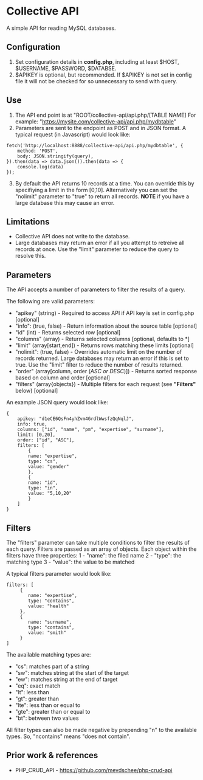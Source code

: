 # Collective API #

A simple API for reading MySQL databases. 

## Configuration ##

1. Set configuration details in **config.php**, including at least $HOST, $USERNAME, $PASSWORD, $DATABSE. 
2. $APIKEY is optional, but recommended. If $APIKEY is not set in config file it will not be checked for so unnecessary to send with query. 

## Use ## 

1. The API end point is at "ROOT/collective-api/api.php/[TABLE NAME] For example: "https://mysite.com/collective-api/api.php/mydbtable"
2. Parameters are sent to the endpoint as POST and in JSON format. A typical request (in Javascript) would look like: 

```
fetch('http://localhost:8888/collective-api/api.php/mydbtable', {
    method: 'POST', 
    body: JSON.stringify(query),
}).then(data => data.json()).then(data => { 
    console.log(data)
});
```
3. By default the API returns 10 records at a time. You can override this by specifiying a limit in the form [0,10]. Alternatively you can set the "nolimit" parameter to "true" to return all records. **NOTE** if you have a large database this may cause an error. 

## Limitations ##
- Collective API does not write to the database.
- Large databases may return an error if all you attempt to retreive all records at once. Use the "limit" parameter to reduce the query to resolve this. 


## Parameters ##

The API accepts a number of parameters to filter the results of a query. 

The following are valid parameters: 

- "apikey" (string) - Required to access API if API key is set in config.php [optional]
- "info": (true, false) - Return information about the source table [optional]
- "id" (int) - Returns selected row [optional]
- "columns" (array) - Returns selected columns [optional, defaults to *]
- "limit" (array[start,end]) - Returns rows matching these limits [optional]
- "nolimit": (true, false) - Overrides automatic limit on the number of records returned. Large databases may return an error if this is set to true. Use the "limit" filter to reduce the number of results returned. 
- "order" (array[column, order (*ASC or DESC*)]) - Returns sorted response based on column and order [optional]
- "filters" (array{objects}) - Multiple filters for each request (see **"Filters"** below) [optional]

An example JSON query would look like: 
```
{
    apikey: "d1eCE6QsFn4yhZvm4GrdlWwsfzQqNqlJ",
    info: true, 
    columns: ["id", "name", "pm", "expertise", "surname"],
    limit: [0,20],
    order: ["id", "ASC"],
    filters: [ 
        {
        name: "expertise",
        type: "cs", 
        value: "gender"
        },
        {
        name: "id",
        type: "in",
        value: "5,10,20"
        }
    ]
}
```

## Filters ##

The "filters" parameter can take multiple conditions to filter the results of each query. Filters are passed as an array of objects. Each object within the filters have three properties: 
 1 - "name": the filed name
 2 - "type": the matching type
 3 - "value": the value to be matched

 A typical filters parameter would look like: 

```
filters: [
     { 
        name: "expertise",
        type: "contains", 
        value: "health"
     },
     { 
        name: "surname",
        type: "contains", 
        value: "smith"
     }
]
 ```

The available matching types are: 
- "cs": matches part of a string
- "sw": matches string at the start of the target
- "ew": matches string at the end of target
- "eq": exact match
- "lt": less than 
- "gt": greater than
- "lte": less than or equal to
- "gte": greater than or equal to
- "bt": between two values

All filter types can also be made negative by prepending "n" to the available types. So, "ncontains" means "does not contain".

## Prior work & references ##

- PHP_CRUD_API - https://github.com/mevdschee/php-crud-api
